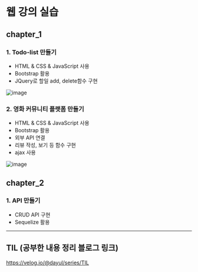 # 웹 강의 실습
## chapter_1
### 1. Todo-list 만들기 
- HTML & CSS & JavaScript 사용
- Bootstrap 활용
- JQuery로 할일 add, delete함수 구현


![image](https://github.com/dayul/web-study/assets/128597263/bb25e380-3f3e-4857-b561-4d66950cbf94)

### 2. 영화 커뮤니티 플랫폼 만들기
- HTML & CSS & JavaScript 사용
- Bootstrap 활용
- 외부 API 연결
- 리뷰 작성, 보기 등 함수 구현
- ajax 사용

![image](https://github.com/dayul/web-study/assets/128597263/6cbcf82c-9276-4c04-8943-a5b741470331)

## chapter_2
### 1. API 만들기
- CRUD API 구현
- Sequelize 활용
---

## TIL (공부한 내용 정리 블로그 링크)
https://velog.io/@dayul/series/TIL
